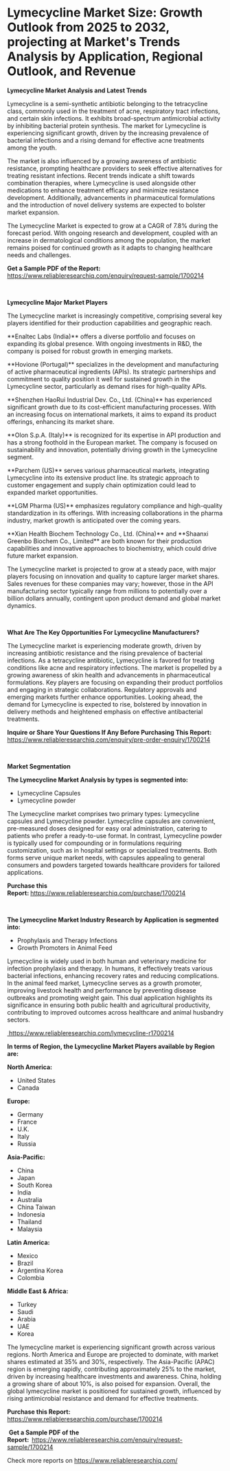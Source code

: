 <p><h1>Lymecycline Market Size: Growth Outlook from 2025 to 2032, projecting at Market's Trends Analysis by Application, Regional Outlook, and Revenue</h1></p><p><strong>Lymecycline Market Analysis and Latest Trends</strong></p>
<p><p>Lymecycline is a semi-synthetic antibiotic belonging to the tetracycline class, commonly used in the treatment of acne, respiratory tract infections, and certain skin infections. It exhibits broad-spectrum antimicrobial activity by inhibiting bacterial protein synthesis. The market for Lymecycline is experiencing significant growth, driven by the increasing prevalence of bacterial infections and a rising demand for effective acne treatments among the youth.</p><p>The market is also influenced by a growing awareness of antibiotic resistance, prompting healthcare providers to seek effective alternatives for treating resistant infections. Recent trends indicate a shift towards combination therapies, where Lymecycline is used alongside other medications to enhance treatment efficacy and minimize resistance development. Additionally, advancements in pharmaceutical formulations and the introduction of novel delivery systems are expected to bolster market expansion.</p><p>The Lymecycline Market is expected to grow at a CAGR of 7.8% during the forecast period. With ongoing research and development, coupled with an increase in dermatological conditions among the population, the market remains poised for continued growth as it adapts to changing healthcare needs and challenges.</p></p>
<p><strong>Get a Sample PDF of the Report:&nbsp;</strong> <a href="https://www.reliableresearchiq.com/enquiry/request-sample/1700214?utm_campaign=1159&utm_medium=2&utm_source=Github&utm_content=ia&utm_term=09012025&utm_id=lymecycline">https://www.reliableresearchiq.com/enquiry/request-sample/1700214</a></p>
<p>&nbsp;</p>
<p><strong>Lymecycline Major Market Players</strong></p>
<p><p>The Lymecycline market is increasingly competitive, comprising several key players identified for their production capabilities and geographic reach. </p><p>**Enaltec Labs (India)** offers a diverse portfolio and focuses on expanding its global presence. With ongoing investments in R&D, the company is poised for robust growth in emerging markets. </p><p>**Hovione (Portugal)** specializes in the development and manufacturing of active pharmaceutical ingredients (APIs). Its strategic partnerships and commitment to quality position it well for sustained growth in the Lymecycline sector, particularly as demand rises for high-quality APIs.</p><p>**Shenzhen HaoRui Industrial Dev. Co., Ltd. (China)** has experienced significant growth due to its cost-efficient manufacturing processes. With an increasing focus on international markets, it aims to expand its product offerings, enhancing its market share.</p><p>**Olon S.p.A. (Italy)** is recognized for its expertise in API production and has a strong foothold in the European market. The company is focused on sustainability and innovation, potentially driving growth in the Lymecycline segment.</p><p>**Parchem (US)** serves various pharmaceutical markets, integrating Lymecycline into its extensive product line. Its strategic approach to customer engagement and supply chain optimization could lead to expanded market opportunities.</p><p>**LGM Pharma (US)** emphasizes regulatory compliance and high-quality standardization in its offerings. With increasing collaborations in the pharma industry, market growth is anticipated over the coming years.</p><p>**Xian Health Biochem Technology Co., Ltd. (China)** and **Shaanxi Greenbo Biochem Co., Limited** are both known for their production capabilities and innovative approaches to biochemistry, which could drive future market expansion.</p><p>The Lymecycline market is projected to grow at a steady pace, with major players focusing on innovation and quality to capture larger market shares. Sales revenues for these companies may vary; however, those in the API manufacturing sector typically range from millions to potentially over a billion dollars annually, contingent upon product demand and global market dynamics.</p></p>
<p>&nbsp;</p>
<p><strong>What Are The Key Opportunities For Lymecycline Manufacturers?</strong></p>
<p><p>The Lymecycline market is experiencing moderate growth, driven by increasing antibiotic resistance and the rising prevalence of bacterial infections. As a tetracycline antibiotic, Lymecycline is favored for treating conditions like acne and respiratory infections. The market is propelled by a growing awareness of skin health and advancements in pharmaceutical formulations. Key players are focusing on expanding their product portfolios and engaging in strategic collaborations. Regulatory approvals and emerging markets further enhance opportunities. Looking ahead, the demand for Lymecycline is expected to rise, bolstered by innovation in delivery methods and heightened emphasis on effective antibacterial treatments.</p></p>
<p><strong>Inquire or Share Your Questions If Any Before Purchasing This Report:</strong> <a href="https://www.reliableresearchiq.com/enquiry/pre-order-enquiry/1700214?utm_campaign=1159&utm_medium=2&utm_source=Github&utm_content=ia&utm_term=09012025&utm_id=lymecycline">https://www.reliableresearchiq.com/enquiry/pre-order-enquiry/1700214</a></p>
<p>&nbsp;</p>
<p><strong>Market Segmentation</strong></p>
<p><strong>The Lymecycline Market Analysis by types is segmented into:</strong></p>
<p><ul><li>Lymecycline Capsules</li><li>Lymecycline powder</li></ul></p>
<p><p>The Lymecycline market comprises two primary types: Lymecycline capsules and Lymecycline powder. Lymecycline capsules are convenient, pre-measured doses designed for easy oral administration, catering to patients who prefer a ready-to-use format. In contrast, Lymecycline powder is typically used for compounding or in formulations requiring customization, such as in hospital settings or specialized treatments. Both forms serve unique market needs, with capsules appealing to general consumers and powders targeted towards healthcare providers for tailored applications.</p></p>
<p><strong>Purchase this Report:&nbsp;</strong><a href="https://www.reliableresearchiq.com/purchase/1700214?utm_campaign=1159&utm_medium=2&utm_source=Github&utm_content=ia&utm_term=09012025&utm_id=lymecycline">https://www.reliableresearchiq.com/purchase/1700214</a></p>
<p>&nbsp;</p>
<p><strong>The Lymecycline Market Industry Research by Application is segmented into:</strong></p>
<p><ul><li>Prophylaxis and Therapy Infections</li><li>Growth Promoters in Animal Feed</li></ul></p>
<p><p>Lymecycline is widely used in both human and veterinary medicine for infection prophylaxis and therapy. In humans, it effectively treats various bacterial infections, enhancing recovery rates and reducing complications. In the animal feed market, Lymecycline serves as a growth promoter, improving livestock health and performance by preventing disease outbreaks and promoting weight gain. This dual application highlights its significance in ensuring both public health and agricultural productivity, contributing to improved outcomes across healthcare and animal husbandry sectors.</p></p>
<p><a href="https://www.reliableresearchiq.com/lymecycline-r1700214?utm_campaign=1159&utm_medium=2&utm_source=Github&utm_content=ia&utm_term=09012025&utm_id=lymecycline">&nbsp;https://www.reliableresearchiq.com/lymecycline-r1700214</a></p>
<p><strong>In terms of Region, the Lymecycline Market Players available by Region are:</strong></p>
<p>
    <p> <strong> North America: </strong>
        <ul>
            <li>United States</li>
            <li>Canada</li>
        </ul>
        </p> 
    <p> <strong> Europe: </strong>
        <ul>
            <li>Germany</li>
            <li>France</li>
            <li>U.K.</li>
            <li>Italy</li>
            <li>Russia</li>
        </ul>
        </p> 
    <p> <strong> Asia-Pacific: </strong>
        <ul>
            <li>China</li>
            <li>Japan</li>
            <li>South Korea</li>
            <li>India</li>
            <li>Australia</li>
            <li>China Taiwan</li>
            <li>Indonesia</li>
            <li>Thailand</li>
            <li>Malaysia</li>
        </ul>
        </p> 
    <p> <strong> Latin America: </strong>
        <ul>
            <li>Mexico</li>
            <li>Brazil</li>
            <li>Argentina Korea</li>
            <li>Colombia</li>
        </ul>
        </p> 
    <p> <strong> Middle East & Africa: </strong>
        <ul>
            <li>Turkey</li>
            <li>Saudi</li>
            <li>Arabia</li>
            <li>UAE</li>
            <li>Korea</li>
        </ul>
    </p>
    </p>
<p><p>The lymecycline market is experiencing significant growth across various regions. North America and Europe are projected to dominate, with market shares estimated at 35% and 30%, respectively. The Asia-Pacific (APAC) region is emerging rapidly, contributing approximately 25% to the market, driven by increasing healthcare investments and awareness. China, holding a growing share of about 10%, is also poised for expansion. Overall, the global lymecycline market is positioned for sustained growth, influenced by rising antimicrobial resistance and demand for effective treatments.</p></p>
<p><strong>Purchase this Report: </strong><a href="https://www.reliableresearchiq.com/purchase/1700214?utm_campaign=1159&utm_medium=2&utm_source=Github&utm_content=ia&utm_term=09012025&utm_id=lymecycline">https://www.reliableresearchiq.com/purchase/1700214</a></p>
<p>&nbsp;<strong>Get a Sample PDF of the Report:&nbsp;&nbsp;</strong><a href="https://www.reliableresearchiq.com/enquiry/request-sample/1700214?utm_campaign=1159&utm_medium=2&utm_source=Github&utm_content=ia&utm_term=09012025&utm_id=lymecycline">https://www.reliableresearchiq.com/enquiry/request-sample/1700214</a></p>
<p><strong></strong></p>
<p>Check more reports on <a href="https://www.reliableresearchiq.com/?utm_campaign=1159&utm_medium=2&utm_source=Github&utm_content=ia&utm_term=09012025&utm_id=lymecycline">https://www.reliableresearchiq.com/</a></p>